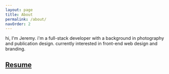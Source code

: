 ```yaml
---
layout: page
title: About
permalink: /about/
navOrder: 2
---
```



hi, I'm Jeremy. i'm a full-stack developer with a background in photography and publication design. currently interested in front-end web design and branding.

## [Resume](/assets/JSparagon_resume_202101.docx)

